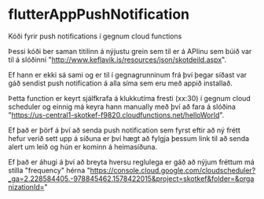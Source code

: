 # flutterAppPushNotification
Kóði fyrir push notifications í gegnum cloud functions


Þessi kóði ber saman titilinn á nýjustu grein sem til er á APIinu sem búið var til á slóðinni
"http://www.keflavik.is/resources/json/skotdeild.aspx".

Ef hann er ekki sá sami og er til í gegnagrunninum frá því þegar síðast var gáð sendist push notification
á alla síma sem eru með appið installað.


Þetta function er keyrt sjálfkrafa á klukkutíma fresti (xx:30) í gegnum cloud scheduler og einnig má keyra hann 
manually með því að fara á slóðina "https://us-central1-skotkef-f9820.cloudfunctions.net/helloWorld".

Ef það er þörf á því að senda push notification sem fyrst eftir að ný frétt hefur verið sett upp á síðuna er því hægt
að fylgja þessum link til að senda alert um leið og hún er kominn á heimasíðuna.


Ef það er áhugi á því að breyta hversu reglulega er gáð að nýjum fréttum má stilla "frequency" hérna
"https://console.cloud.google.com/cloudscheduler?_ga=2.228584405.-978845462.1578422015&project=skotkef&folder=&organizationId="
